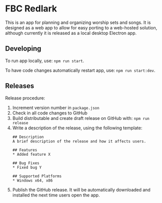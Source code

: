 # FBC Redlark

This is an app for planning and organizing worship sets and songs. It is designed as a web app to allow for easy porting to a web-hosted solution, although currently it is released as a local desktop Electron app.

## Developing
To run app locally, use: `npm run start`.

To have code changes automatically restart app, use: `npm run start:dev`.

## Releases
Release procedure:
1. Increment version number in `package.json`
1. Check in all code changes to GitHub
1. Build distributable and create draft release on GitHub with: `npm run release`
1. Write a description of the release, using the following template:
    ```
    ## Description
    A brief description of the release and how it affects users.

    ## Features
    * Added feature X

    ## Bug Fixes
    * Fixed bug Y

    ## Supported Platforms
    * Windows x64, x86
    ```
1. Publish the GitHub release. It will be automatically downloaded and installed the next time users open the app.
